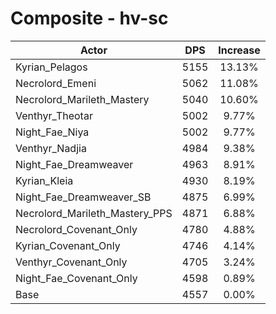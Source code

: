 # Composite - hv-sc
| Actor | DPS | Increase |
|---|:---:|:---:|
|Kyrian_Pelagos|5155|13.13%|
|Necrolord_Emeni|5062|11.08%|
|Necrolord_Marileth_Mastery|5040|10.60%|
|Venthyr_Theotar|5002|9.77%|
|Night_Fae_Niya|5002|9.77%|
|Venthyr_Nadjia|4984|9.38%|
|Night_Fae_Dreamweaver|4963|8.91%|
|Kyrian_Kleia|4930|8.19%|
|Night_Fae_Dreamweaver_SB|4875|6.99%|
|Necrolord_Marileth_Mastery_PPS|4871|6.88%|
|Necrolord_Covenant_Only|4780|4.88%|
|Kyrian_Covenant_Only|4746|4.14%|
|Venthyr_Covenant_Only|4705|3.24%|
|Night_Fae_Covenant_Only|4598|0.89%|
|Base|4557|0.00%|
